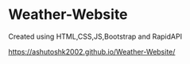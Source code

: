 # Weather-Website
Created using HTML,CSS,JS,Bootstrap and RapidAPI

https://ashutoshk2002.github.io/Weather-Website/
